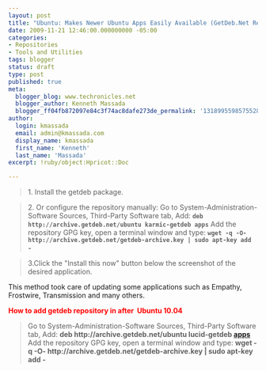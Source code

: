 ```yaml
---
layout: post
title: "Ubuntu: Makes Newer Ubuntu Apps Easily Available (GetDeb.Net Repository)"
date: 2009-11-21 12:46:00.000000000 -05:00
categories:
- Repositories
- Tools and Utilities
tags: blogger
status: draft
type: post
published: true
meta:
  blogger_blog: www.techronicles.net
  blogger_author: Kenneth Massada
  blogger_ff04fb872097e84c3f74ac8dafe273de_permalink: '1318995598575528291'
author:
  login: kmassada
  email: admin@kmassada.com
  display_name: kmassada
  first_name: 'Kenneth'
  last_name: 'Massada'
excerpt: !ruby/object:Hpricot::Doc

---
```

<blockquote>1. Install the getdeb package. </p></blockquote>
<blockquote><p>2. Or configure the repository manually: Go to System-Administration-Software Sources, Third-Party Software tab, Add: <strong><code>deb http://archive.getdeb.net/ubuntu karmic-getdeb apps</code></strong> Add the repository GPG key, open a terminal window and type: <strong><code>wget -q -O- http://archive.getdeb.net/getdeb-archive.key | sudo apt-key add -</code></strong> </p></blockquote>
<blockquote><p>3.Click the "Install this now" button below the screenshot of the desired application.</p></blockquote>
<p>This method took care of updating some applications such as Empathy, Frostwire, Transmission and many others.</p>
<p><span style="color:red;"><strong>How to add getdeb repository in after  Ubuntu 10.04</strong></span><br />
<blockquote>Go to System-Administration-Software Sources, Third-Party Software tab, Add: <strong>deb http://archive.getdeb.net/ubuntu lucid-getdeb </strong><a href="http://www.ubuntugeek.com/getdebplaydeb-ubuntu-10-04-lucid-lynx-repository-available-now.html#" target="_blank"><strong>apps</strong></a> Add the repository GPG key, open a terminal window and type: <strong>wget -q -O- http://archive.getdeb.net/getdeb-archive.key | sudo apt-key add -</strong></p></blockquote>
<p></p>
